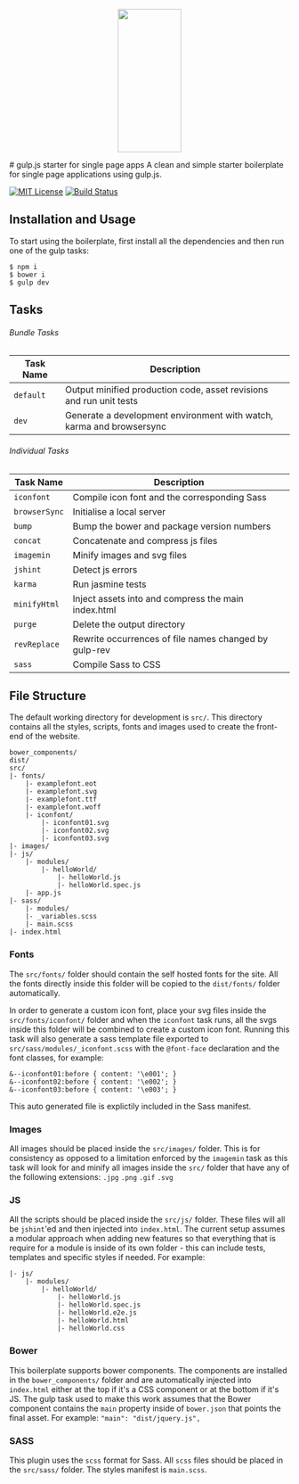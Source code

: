 <p align="center">
  <a href="http://gulpjs.com">
    <img height="257" width="114" src="https://raw.githubusercontent.com/gulpjs/artwork/master/gulp-2x.png">
  </a>
</p>
# gulp.js starter for single page apps
A clean and simple starter boilerplate for single page applications using gulp.js.

[![MIT License][license-badge]][license-link]
[![Build Status][travis-badge]][travis-link]

## Installation and Usage
To start using the boilerplate, first install all the dependencies and then run one of the gulp tasks:

 ```
 $ npm i
 $ bower i
 $ gulp dev
 ```

## Tasks

###### Bundle Tasks

Task Name    | Description
------------ | ---------------------------------------------------------------------
`default`    | Output minified production code, asset revisions and run unit tests
`dev`        | Generate a development environment with watch, karma and browsersync

###### Individual Tasks

Task Name     | Description
------------- | ----------------------------------------------------
`iconfont`    | Compile icon font and the corresponding Sass
`browserSync` | Initialise a local server
`bump`        | Bump the bower and package version numbers
`concat`      | Concatenate and compress js files
`imagemin`    | Minify images and svg files
`jshint`      | Detect js errors
`karma`       | Run jasmine tests
`minifyHtml`  | Inject assets into and compress the main index.html
`purge`       | Delete the output directory
`revReplace`  | Rewrite occurrences of file names changed by gulp-rev
`sass`        | Compile Sass to CSS


## File Structure
The default working directory for development is `src/`. This directory contains all the styles, scripts, fonts and images used to create the front-end of the website.

```
bower_components/
dist/
src/
|- fonts/
	|- examplefont.eot
	|- examplefont.svg
	|- examplefont.ttf
	|- examplefont.woff
	|- iconfont/
		|- iconfont01.svg
		|- iconfont02.svg
		|- iconfont03.svg
|- images/ 
|- js/
	|- modules/
		|- helloWorld/
			|- helloWorld.js
			|- helloWorld.spec.js
	|- app.js
|- sass/
	|- modules/
	|- _variables.scss
	|- main.scss
|- index.html 
```

### Fonts
The `src/fonts/` folder should contain the self hosted fonts for the site. All the fonts directly inside this folder will be copied to the `dist/fonts/` folder automatically.

In order to generate a custom icon font, place your svg files inside the `src/fonts/iconfont/` folder and when the `iconfont` task runs, all the svgs inside this folder will be combined to create a custom icon font. Running this task will also generate a sass template file exported to `src/sass/modules/_iconfont.scss` with the `@font-face` declaration and the font classes, for example:

```
&--iconfont01:before { content: '\e001'; }
&--iconfont02:before { content: '\e002'; }
&--iconfont03:before { content: '\e003'; }
```
This auto generated file is explictily included in the Sass manifest.

### Images
All images should be placed inside the `src/images/` folder. This is for consistency as opposed to a limitation enforced by the `imagemin` task as this task will look for and minify all images inside the `src/` folder that have any of the following extensions: `.jpg` `.png` `.gif` `.svg`

### JS
All the scripts should be placed inside the `src/js/` folder. These files will all be `jshint`'ed and then injected into `index.html`. The current setup assumes a modular approach when adding new features so that everything that is require for a module is inside of its own folder - this can include tests, templates and specific styles if needed. For example:

```
|- js/
	|- modules/
		|- helloWorld/
			|- helloWorld.js
			|- helloWorld.spec.js
			|- helloWorld.e2e.js
			|- helloWorld.html
			|- helloWorld.css
```

### Bower
This boilerplate supports bower components. The components are installed in the `bower_components/` folder and are automatically injected into `index.html` either at the top if it's a CSS component or at the bottom if it's JS. The gulp task used to make this work assumes that the Bower component contains the `main` property inside of `bower.json` that points the final asset. For example: `"main": "dist/jquery.js",`

### SASS
This plugin uses the `scss` format for Sass. All `scss` files should be placed in the `src/sass/` folder. The styles manifest is `main.scss`.

[license-badge]: http://img.shields.io/badge/license-mit-lightgrey.svg?style=flat
[license-link]: https://github.com/goodeggs/angular-cached-resource/blob/master/LICENSE.md
[travis-badge]: https://travis-ci.org/antonsamper/gulp-boilerplate.svg?branch=master
[travis-link]: https://travis-ci.org/antonsamper/gulp-boilerplate
